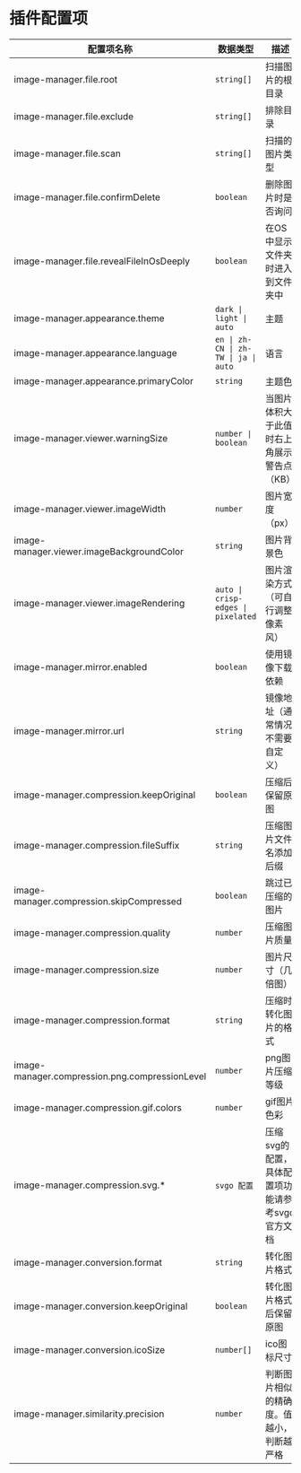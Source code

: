 # 插件配置项

| 配置项名称                                     | 数据类型                             | 描述                                            | 默认值                                                                                                                       |
| ---------------------------------------------- | ------------------------------------ | ----------------------------------------------- | ---------------------------------------------------------------------------------------------------------------------------- |
| image-manager.file.root                        | `string[]`                           | 扫描图片的根目录                                | 当前工作区                                                                                                                   |
| image-manager.file.exclude                     | `string[]`                           | 排除目录                                        | `['**/node_modules/**','**/.git/**',`<br>`'**/dist/**','**/coverage/**','**/.next/**',`<br/>`'**/.nuxt/**','**/.vercel/**']` |
| image-manager.file.scan                        | `string[]`                           | 扫描的图片类型                                  | `['svg','png','jpeg','jpg',`<br/>`'ico','gif','webp','bmp',`<br/>`'tif','tiff','apng','avif']`                               |
| image-manager.file.confirmDelete               | `boolean`                            | 删除图片时是否询问                              | true                                                                                                                         |
| image-manager.file.revealFileInOsDeeply        | `boolean`                            | 在OS中显示文件夹时进入到文件夹中                | false                                                                                                                        |
| image-manager.appearance.theme                 | `dark \| light \| auto`              | 主题                                            | `auto`                                                                                                                       |
| image-manager.appearance.language              | `en \| zh-CN \| zh-TW \| ja \| auto` | 语言                                            | `auto`                                                                                                                       |
| image-manager.appearance.primaryColor          | `string`                             | 主题色                                          | undefined                                                                                                                    |
| image-manager.viewer.warningSize               | `number \| boolean`                  | 当图片体积大于此值时右上角展示警告点（KB）      | 1024                                                                                                                         |
| image-manager.viewer.imageWidth                | `number`                             | 图片宽度（px）                                  | 100                                                                                                                          |
| image-manager.viewer.imageBackgroundColor      | `string`                             | 图片背景色                                      | `#1a1a1a`                                                                                                                    |
| image-manager.viewer.imageRendering            | `auto \| crisp-edges \| pixelated`   | 图片渲染方式（可自行调整像素风）                | `auto`                                                                                                                       |
| image-manager.mirror.enabled                   | `boolean`                            | 使用镜像下载依赖                                | false                                                                                                                        |
| image-manager.mirror.url                       | `string`                             | 镜像地址（通常情况不需要自定义）                | undefined                                                                                                                    |
| image-manager.compression.keepOriginal         | `boolean`                            | 压缩后保留原图                                  | false                                                                                                                        |
| image-manager.compression.fileSuffix           | `string`                             | 压缩图片文件名添加后缀                          | `.min`                                                                                                                       |
| image-manager.compression.skipCompressed       | `boolean`                            | 跳过已压缩的图片                                | true                                                                                                                         |
| image-manager.compression.quality              | `number`                             | 压缩图片质量                                    | -                                                                                                                            |
| image-manager.compression.size                 | `number`                             | 图片尺寸（几倍图）                              | 1                                                                                                                            |
| image-manager.compression.format               | `string`                             | 压缩时转化图片的格式                            | ''                                                                                                                           |
| image-manager.compression.png.compressionLevel | `number`                             | png图片压缩等级                                 | 9                                                                                                                            |
| image-manager.compression.gif.colors           | `number`                             | gif图片色彩                                     | 256                                                                                                                          |
| image-manager.compression.svg.*                | `svgo 配置`                          | 压缩svg的配置，具体配置项功能请参考svgo官方文档 | -                                                                                                                            |
| image-manager.conversion.format                | `string`                             | 转化图片格式                                    | ''                                                                                                                           |
| image-manager.conversion.keepOriginal          | `boolean`                            | 转化图片格式后保留原图                          | false                                                                                                                        |
| image-manager.conversion.icoSize               | `number[]`                           | ico图标尺寸                                     | [16, 32]                                                                                                                     |
| image-manager.similarity.precision             | `number`                             | 判断图片相似的精确度。值越小，判断越严格        | 10                                                                                                                           |

